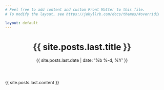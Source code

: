 ```yaml
---
# Feel free to add content and custom Front Matter to this file.
# To modify the layout, see https://jekyllrb.com/docs/themes/#overriding-theme-defaults

layout: default
---
```


<header class="post-header">
    <h1 class="post-title p-name">{{ site.posts.last.title }}</h1>
    <p class="post-meta">
    <time class="dt-published">{{ site.posts.last.date | date: '%b %-d, %Y' }}</time>
    </p>
</header>

<div class="post-content e-content">
<p>
{{ site.posts.last.content }}
</p>
</div>
